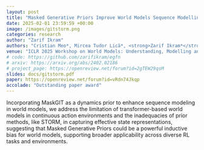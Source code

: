 ```yaml
---
layout: post
title: "Masked Generative Priors Improve World Models Sequence Modelling Capabilities"
date: 2025-02-01 23:59:59 +00:00
image: /images/gitstorm.png
categories: research
author: "Zarif Ikram"
authors: "Cristian Meo*, Mircea Tudor Lică*, <strong>Zarif Ikram*</strong>, Akihiro Nakano, Vedant Shah, Aniket Rajiv Didolkar, Dianbo Liu, Anirudh Goyal, Justin Dauwels"
venue: "ICLR 2025 Workshop on World Models: Understanding, Modelling and Scaling"
# code: https://github.com/zarifikram/egfn
# arxiv: https://arxiv.org/abs/2402.02186
# project_page: https://openreview.net/forum?id=2gTEW29qsM
slides: docs/gitstorm.pdf
paper: https://openreview.net/forum?id=vRdn74Jkqp
accolade: "Outstanding paper award"
---
```


Incorporating MaskGIT as a dynamics prior to enhance sequence modeling in world models, we address the limitation of transformer-based world models in continuous action environments and the inadequacies of prior methods, like STORM, in capturing effective state representations,  suggesting that Masked Generative Priors could be a powerful inductive bias for world models, supporting broader applicability across diverse RL tasks and environments.